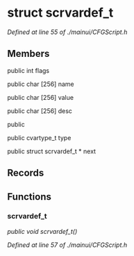 # struct scrvardef_t

*Defined at line 55 of ./mainui/CFGScript.h*

## Members

public int flags

public char [256] name

public char [256] value

public char [256] desc

public  

public cvartype_t type

public struct scrvardef_t * next



## Records





## Functions

### scrvardef_t

*public void scrvardef_t()*

*Defined at line 57 of ./mainui/CFGScript.h*



